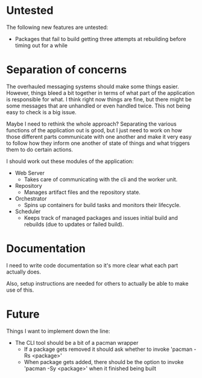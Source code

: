 # Untested

The following new features are untested:

- Packages that fail to build getting three attempts at rebuilding before timing out for a while

# Separation of concerns

The overhauled messaging systems should make some things easier. However, things bleed a bit together in terms of what
part of the application is responsible for what. I think right now things are fine, but there might be some messages
that are unhandled or even handled twice. This not being easy to check is a big issue.

Maybe I need to rethink the whole approach? Separating the various functions of the application out is good, but I just
need to work on how those different parts communicate with one another and make it very easy to follow how they inform
one another of state of things and what triggers them to do certain actions.

I should work out these modules of the application:

- Web Server
    - Takes care of communicating with the cli and the worker unit.
- Repository
    - Manages artifact files and the repository state.
- Orchestrator
    - Spins up containers for build tasks and monitors their lifecycle.
- Scheduler
    - Keeps track of managed packages and issues initial build and rebuilds (due to updates or failed build).

# Documentation

I need to write code documentation so it's more clear what each part actually does.

Also, setup instructions are needed for others to actually be able to make use of this.

# Future

Things I want to implement down the line:

- The CLI tool should be a bit of a pacman wrapper
    - If a package gets removed it should ask whether to invoke 'pacman -Rs \<package\>'
    - When package gets added, there should be the option to invoke 'pacman -Sy \<package\>' when it finished being
      built